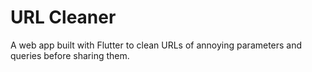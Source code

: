 # URL Cleaner
A web app built with Flutter to clean URLs of annoying parameters and queries before sharing them.
